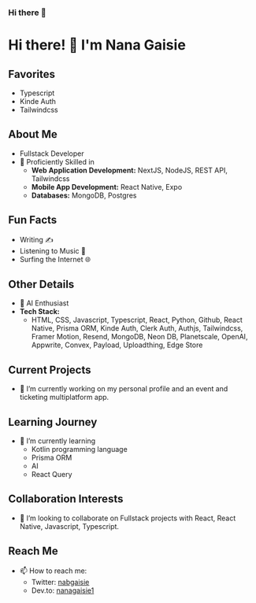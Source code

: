 ### Hi there 👋

<!--
**NANAGAISIE1/nanagaisie1** is a ✨ _special_ ✨ repository because its `README.md` (this file) appears on your GitHub profile.

Here are some ideas to get you started:

- 🔭 I’m currently working on ...
- 🌱 I’m currently learning ...
- 👯 I’m looking to collaborate on ...
- 🤔 I’m looking for help with ...
- 💬 Ask me about ...
- 📫 How to reach me: ...
- 😄 Pronouns: ...
- ⚡ Fun fact: ...
-->

# Hi there! 👋 I'm Nana Gaisie

## Favorites
- Typescript
- Kinde Auth
- Tailwindcss

## About Me
- Fullstack Developer
- 🌌 Proficiently Skilled in
   - **Web Application Development:** NextJS, NodeJS, REST API, Tailwindcss 
   - **Mobile App Development:** React Native, Expo 
   - **Databases:** MongoDB, Postgres

## Fun Facts
- Writing ✍️
- Listening to Music 🎵
- Surfing the Internet 🌐

## Other Details
- 👀 AI Enthusiast
- **Tech Stack:**
   - HTML, CSS, Javascript, Typescript, React, Python, Github, React Native, Prisma ORM, Kinde Auth, Clerk Auth, Authjs, Tailwindcss, Framer Motion, Resend, MongoDB, Neon DB, Planetscale, OpenAI, Appwrite, Convex, Payload, Uploadthing, Edge Store

## Current Projects
- 🔭 I’m currently working on my personal profile and an event and ticketing multiplatform app.

## Learning Journey
- 🌱 I’m currently learning
   - Kotlin programming language
   - Prisma ORM
   - AI
   - React Query

## Collaboration Interests
- 👯 I’m looking to collaborate on Fullstack projects with React, React Native, Javascript, Typescript.

## Reach Me
- 📫 How to reach me:
   - Twitter: [nabgaisie](https://twitter.com/nabgaisie)
   - Dev.to: [nanagaisie1](https://dev.to/nanagaisie1)

